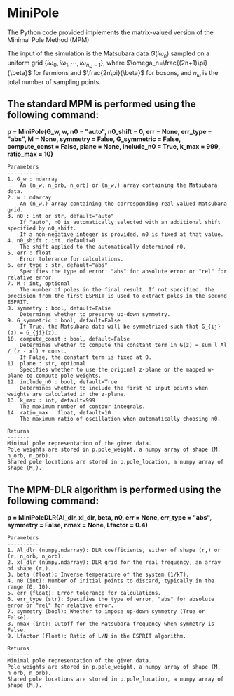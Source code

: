 # MiniPole
The Python code provided implements the matrix-valued version of the Minimal Pole Method (MPM)

The input of the simulation is the Matsubara data $G(i \omega_n)$ sampled on a uniform grid $\lbrace i\omega_{0}, i\omega_{1}, \cdots, i\omega_{n_{\omega}-1} \rbrace$, where  $\omega_n=\frac{(2n+1)\pi}{\beta}$ for fermions and $\frac{2n\pi}{\beta}$ for bosons, and $n_{\omega}$ is the total number of sampling points.

## The standard MPM is performed using the following command:

**p = MiniPole(G_w, w, n0 = "auto", n0_shift = 0, err = None, err_type = "abs", M = None, symmetry = False, G_symmetric = False, compute_const = False, plane = None, include_n0 = True, k_max = 999, ratio_max = 10)**
        
    Parameters
    ----------
    1. G_w : ndarray
        An (n_w, n_orb, n_orb) or (n_w,) array containing the Matsubara data.
    2. w : ndarray
        An (n_w,) array containing the corresponding real-valued Matsubara grid.
    3. n0 : int or str, default="auto"
        If "auto", n0 is automatically selected with an additional shift specified by n0_shift.
        If a non-negative integer is provided, n0 is fixed at that value.
    4. n0_shift : int, default=0
        The shift applied to the automatically determined n0.
    5. err : float
        Error tolerance for calculations.
    6. err_type : str, default="abs"
        Specifies the type of error: "abs" for absolute error or "rel" for relative error.
    7. M : int, optional
        The number of poles in the final result. If not specified, the precision from the first ESPRIT is used to extract poles in the second ESPRIT.
    8. symmetry : bool, default=False
        Determines whether to preserve up-down symmetry.
    9. G_symmetric : bool, default=False
        If True, the Matsubara data will be symmetrized such that G_{ij}(z) = G_{ji}(z).
    10. compute_const : bool, default=False
        Determines whether to compute the constant term in G(z) = sum_l Al / (z - xl) + const.
        If False, the constant term is fixed at 0.
    11. plane : str, optional
        Specifies whether to use the original z-plane or the mapped w-plane to compute pole weights.
    12. include_n0 : bool, default=True
        Determines whether to include the first n0 input points when weights are calculated in the z-plane.
    13. k_max : int, default=999
        The maximum number of contour integrals.
    14. ratio_max : float, default=10
        The maximum ratio of oscillation when automatically choosing n0.
    
    Returns
    -------
    Minimal pole representation of the given data.
    Pole weights are stored in p.pole_weight, a numpy array of shape (M, n_orb, n_orb).
    Shared pole locations are stored in p.pole_location, a numpy array of shape (M,).

## The MPM-DLR algorithm is performed using the following command:

**p = MiniPoleDLR(Al_dlr, xl_dlr, beta, n0, err = None, err_type = "abs", symmetry = False, nmax = None, Lfactor = 0.4)**

    Parameters
    ----------
    1. Al_dlr (numpy.ndarray): DLR coefficients, either of shape (r,) or (r, n_orb, n_orb).
    2. xl_dlr (numpy.ndarray): DLR grid for the real frequency, an array of shape (r,).
    3. beta (float): Inverse temperature of the system (1/kT).
    4. n0 (int): Number of initial points to discard, typically in the range (0, 10).
    5. err (float): Error tolerance for calculations.
    6. err_type (str): Specifies the type of error, "abs" for absolute error or "rel" for relative error.
    7. symmetry (bool): Whether to impose up-down symmetry (True or False).
    8. nmax (int): Cutoff for the Matsubara frequency when symmetry is False.
    9. Lfactor (float): Ratio of L/N in the ESPRIT algorithm.

    Returns
    -------
    Minimal pole representation of the given data.
    Pole weights are stored in p.pole_weight, a numpy array of shape (M, n_orb, n_orb).
    Shared pole locations are stored in p.pole_location, a numpy array of shape (M,).
